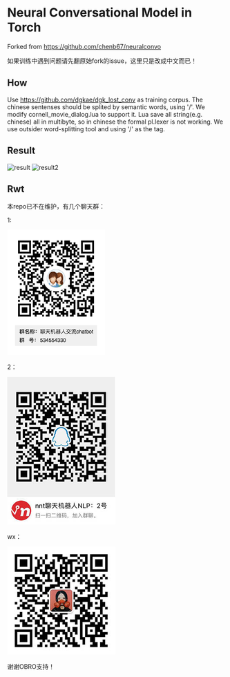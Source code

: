 # Neural Conversational Model in Torch

Forked from https://github.com/chenb67/neuralconvo

如果训练中遇到问题请先翻原始fork的issue，这里只是改成中文而已！



## How
Use https://github.com/dgkae/dgk_lost_conv as training corpus. The chinese sentenses should be splited by semantic words, using '/'. We modify cornell_movie_dialog.lua to support it. Lua save all string(e.g. chinese) all in multibyte, so in chinese the formal pl.lexer is not working. We use outsider word-splitting tool and using '/' as the tag.

## Result

![result](a.png)
![result2](b.png)




## Rwt
本repo已不在维护，有几个聊天群：

1:

![](data/qqun.png)

2：

![](data/qq2.jpeg)

wx：

![](data/fate2.jpeg)

谢谢OBRO支持！